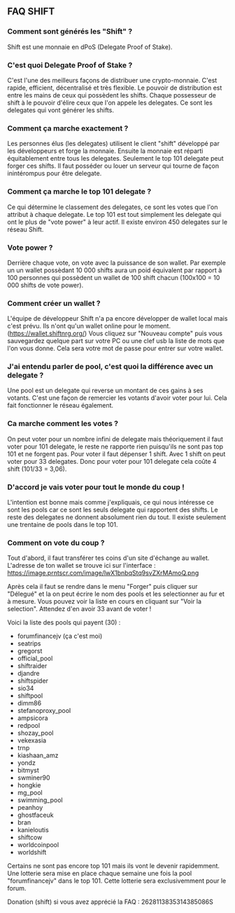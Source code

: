 

## FAQ SHIFT

### Comment sont générés les "Shift" ?
Shift est une monnaie en dPoS (Delegate Proof of Stake). 

### C'est quoi Delegate Proof of Stake ?
C'est l'une des meilleurs façons de distribuer une crypto-monnaie. C'est rapide, efficient, décentralisé et très flexible.
Le pouvoir de distribution est entre les mains de ceux qui possèdent les shifts. Chaque possesseur de shift à le pouvoir d'élire ceux que l'on appele les delegates. Ce sont les delegates qui vont générer les shifts. 

### Comment ça marche exactement ?
Les personnes élus (les delegates) utilisent le client "shift" développé par les développeurs et forge la monnaie. Ensuite la monnaie est réparti équitablement entre tous les delegates. Seulement le top 101 delegate peut forger ces shifts. Il faut posséder ou louer un serveur qui tourne de façon inintérompus pour être delegate. 

### Comment ça marche le top 101 delegate ?
Ce qui détermine le classement des delegates, ce sont les votes que l'on attribut à chaque delegate. Le top 101 est tout simplement les delegate qui ont le plus de "vote power" à leur actif. Il existe environ 450 delegates sur le réseau Shift. 

### Vote power ?
Derrière chaque vote, on vote avec la puissance de son wallet. Par exemple un un wallet possèdant 10 000 shifts aura un poid équivalent par rapport à 100 personnes qui possèdent un wallet de 100 shift chacun (100x100 = 10 000 shifts de vote power). 

### Comment créer un wallet ?
L'équipe de développeur Shift n'a pa encore développer de wallet local mais c'est prévu. Ils n'ont qu'un wallet online pour le moment. (https://wallet.shiftnrg.org/) Vous cliquez sur "Nouveau compte" puis vous sauvegardez quelque part sur votre PC ou une clef usb la liste de mots que l'on vous donne. Cela sera votre mot de passe pour entrer sur votre wallet. 

### J'ai entendu parler de pool, c'est quoi la différence avec un delegate ?
Une pool est un delegate qui reverse un montant de ces gains à ses votants. C'est une façon de remercier les votants d'avoir voter pour lui. Cela fait fonctionner le réseau également. 

### Ca marche comment les votes ?
On peut voter pour un nombre infini de delegate mais théoriquement il faut voter pour 101 delegate, le reste ne rapporte rien puisqu'ils ne sont pas top 101 et ne forgent pas. Pour voter il faut dépenser 1 shift. Avec 1 shift on peut voter pour 33 delegates. Donc pour voter pour 101 delegate cela coûte 4 shift (101/33 = 3,06). 

### D'accord je vais voter pour tout le monde du coup !
L'intention est bonne mais comme j'expliquais, ce qui nous intéresse ce sont les pools car ce sont les seuls delegate qui rapportent des shifts. Le reste des delegates ne donnent absolument rien du tout. Il existe seulement une trentaine de pools dans le top 101. 

### Comment on vote du coup ?
Tout d'abord, il faut transférer tes coins d'un site d'échange au wallet. L'adresse de ton wallet se trouve ici sur l'interface :
https://image.prntscr.com/image/lwX1bnbqStq9svZXrMAmoQ.png

Après cela il faut se rendre dans le menu "Forger" puis cliquer sur "Délegué" et la on peut écrire le nom des pools et les selectionner au fur et à mesure. Vous pouvez voir la liste en cours en cliquant sur "Voir la selection". Attendez d'en avoir 33 avant de voter !

Voici la liste des pools qui payent (30) :

- forumfinancejv (ça c'est moi)
- seatrips
- gregorst
- official_pool
- shiftraider
- djandre
- shiftspider
- sio34
- shiftpool
- dimm86
- stefanoproxy_pool
- ampsicora
- redpool
- shozay_pool
- vekexasia
- trnp
- kiashaan_amz
- yondz
- bitmyst
- swminer90
- hongkie
- mg_pool
- swimming_pool
- peanhoy
- ghostfaceuk
- bran
- kanieloutis
- shiftcow
- worldcoinpool
- worldshift

Certains ne sont pas encore top 101 mais ils vont le devenir rapidemment. Une lotterie sera mise en place chaque semaine une fois la pool "forumfinancejv" dans le top 101. Cette lotterie sera exclusivemment pour le forum.

Donation (shift) si vous avez apprécié la FAQ : 2628113835314385086S
